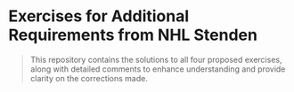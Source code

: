 # Exercises for Additional Requirements from NHL Stenden

> This repository contains the solutions to all four proposed exercises, along with detailed comments to enhance understanding and provide clarity on the corrections made.
